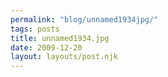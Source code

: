 ```yaml
---
permalink: "blog/unnamed1934jpg/"
tags: posts
title: unnamed1934.jpg
date: 2009-12-20
layout: layouts/post.njk
---
```


